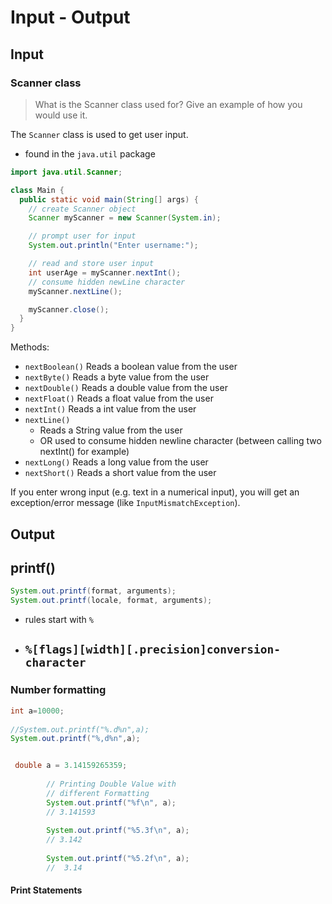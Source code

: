 
# Input - Output

## Input
### Scanner class

> What is the Scanner class used for? Give an example of how you would use it.

The `Scanner` class is used to get user input.

- found in the `java.util` package

```java
import java.util.Scanner;

class Main {
  public static void main(String[] args) {
    // create Scanner object
    Scanner myScanner = new Scanner(System.in);

    // prompt user for input
    System.out.println("Enter username:");

    // read and store user input
    int userAge = myScanner.nextInt();
    // consume hidden newLine character
    myScanner.nextLine();

    myScanner.close();
  }
}
```

Methods:

- `nextBoolean()` Reads a boolean value from the user
- `nextByte()` Reads a byte value from the user
- `nextDouble()` Reads a double value from the user
- `nextFloat()` Reads a float value from the user
- `nextInt()` Reads a int value from the user
- `nextLine()`
  - Reads a String value from the user
  - OR used to consume hidden newline character (between calling two nextInt() for example)
- `nextLong()` Reads a long value from the user
- `nextShort()` Reads a short value from the user

If you enter wrong input (e.g. text in a numerical input), you will get an exception/error message (like `InputMismatchException`).

## Output

## printf()

```java
System.out.printf(format, arguments);
System.out.printf(locale, format, arguments);
```
- rules start with `%`
- `%[flags][width][.precision]conversion-character`
    -  


### Number formatting
```java
int a=10000; 
            
//System.out.printf("%.d%n",a); 
System.out.printf("%,d%n",a); 


 double a = 3.14159265359; 
  
        // Printing Double Value with 
        // different Formatting 
        System.out.printf("%f\n", a); 
        // 3.141593
        
        System.out.printf("%5.3f\n", a); 
        // 3.142
        
        System.out.printf("%5.2f\n", a); 
        //  3.14
```

#### Print Statements
